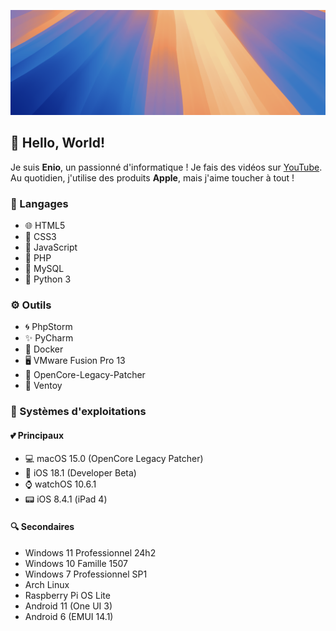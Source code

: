 ![banner](./assets/banner.png)
## 👋 Hello, World!
Je suis **Enio**, un passionné d'informatique ! Je fais des vidéos sur [YouTube](https://youtube.com/@enioaiello). Au quotidien, j'utilise des produits **Apple**, mais j'aime toucher à tout !
### 🔰 Langages
- 🌐 HTML5
- 🎨 CSS3
- 🤖 JavaScript
- 🐘 PHP
- 🐬 MySQL
- 🐍 Python 3
### ⚙️ Outils
- 🌀 PhpStorm
- ✨ PyCharm
- 🔰 Docker
- 🖥️ VMware Fusion Pro 13
- 🔄 OpenCore-Legacy-Patcher
- 💾 Ventoy
### 💠 Systèmes d'exploitations
#### 💕 Principaux
- 💻 macOS 15.0 (OpenCore Legacy Patcher)
- 📱 iOS 18.1 (Developer Beta)
- ⌚️ watchOS 10.6.1
- 📟 iOS 8.4.1 (iPad 4)
#### 🔍 Secondaires
- Windows 11 Professionnel 24h2
- Windows 10 Famille 1507
- Windows 7 Professionnel SP1
- Arch Linux
- Raspberry Pi OS Lite
- Android 11 (One UI 3)
- Android 6 (EMUI 14.1)